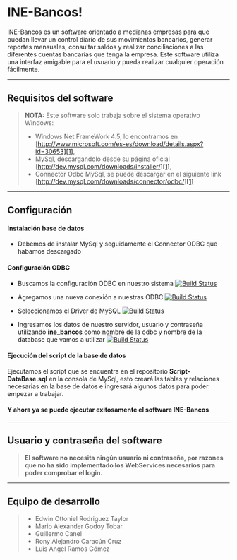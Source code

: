 INE-Bancos!
=====================

INE-Bancos es un software orientado a medianas empresas para que puedan llevar un control diario de sus movimientos bancarios, generar reportes mensuales, consultar saldos y realizar conciliaciones a las diferentes cuentas bancarias que tenga la empresa. Este software utiliza una interfaz amigable para el usuario y pueda realizar cualquier operación fácilmente.

----------

Requisitos del software
---------

> **NOTA:** Este software solo trabaja sobre el sistema operativo Windows:
>
> - Windows Net FrameWork 4.5, lo encontramos en [http://www.microsoft.com/es-es/download/details.aspx?id=30653][1],
> - MySql, descargandolo desde su página oficial [http://dev.mysql.com/downloads/installer/][1],
> - Connector Odbc MySql, se puede descargar en el siguiente link [http://dev.mysql.com/downloads/connector/odbc/][1]

------------

Configuración
------------


#### <i class="icon-pencil"></i> Instalación base de datos

- Debemos de instalar MySql y seguidamente el Connector ODBC que habamos descargado

#### <i class="icon-hdd"></i> Configuración ODBC

- Buscamos la configuración ODBC en nuestro sistema [![Build Status](https://googledrive.com/host/0B-bV7FaOGzAYQkNfZ2RxZHV6VWc/f1.jpg)](https://github.com/guicho0601)

- Agregamos una nueva conexión a nuestras ODBC  [![Build Status](https://googledrive.com/host/0B-bV7FaOGzAYQkNfZ2RxZHV6VWc/f2.jpg)](https://github.com/guicho0601)

- Seleccionamos el Driver de MySQL [![Build Status](https://googledrive.com/host/0B-bV7FaOGzAYQkNfZ2RxZHV6VWc/f3.jpg)](https://github.com/guicho0601)

- Ingresamos los datos de nuestro servidor, usuario y contraseña utilizando **ine_bancos** como nombre de la odbc y nombre de la database que vamos a utilizar [![Build Status](https://googledrive.com/host/0B-bV7FaOGzAYQkNfZ2RxZHV6VWc/f4.jpg)](https://github.com/guicho0601)

#### <i class="icon-pencil"></i> Ejecución del script de la base de datos

Ejecutamos el script que se encuentra en el repositorio **Script-DataBase.sql** en la consola de MySql, esto creará las tablas y relaciones necesarias en la base de datos e ingresará algunos datos para poder empezar a trabajar.

#### <i class="icon-hdd"></i> Y ahora ya se puede ejecutar exitosamente el software INE-Bancos

-----------------

Usuario y contraseña del software
----------------

>**El software no necesita ningún usuario ni contraseña, por razones que no ha sido implementado los WebServices necesarios para poder comprobar el login.**

-----------------

Equipo de desarrollo
-----------------

>- Edwin Ottoniel Rodriguez Taylor 
>- Mario Alexander Godoy Tobar
>- Guillermo Canel
>- Rony Alejandro Caracún Cruz
>- Luis Angel Ramos Gómez
